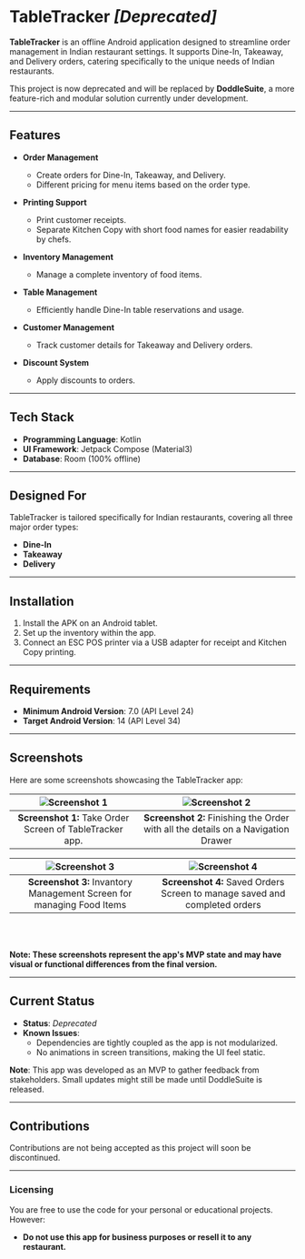 # TableTracker  *[Deprecated]*

**TableTracker** is an offline Android application designed to streamline order management in Indian restaurant settings. It supports Dine-In, Takeaway, and Delivery orders, catering specifically to the unique needs of Indian restaurants.  

This project is now deprecated and will be replaced by **DoddleSuite**, a more feature-rich and modular solution currently under development.  

---

## Features  

- **Order Management**  
  - Create orders for Dine-In, Takeaway, and Delivery.  
  - Different pricing for menu items based on the order type.  

- **Printing Support**  
  - Print customer receipts.  
  - Separate Kitchen Copy with short food names for easier readability by chefs.  

- **Inventory Management**  
  - Manage a complete inventory of food items.  

- **Table Management**  
  - Efficiently handle Dine-In table reservations and usage.  

- **Customer Management**  
  - Track customer details for Takeaway and Delivery orders.  

- **Discount System**  
  - Apply discounts to orders.  

---

## Tech Stack  

- **Programming Language**: Kotlin  
- **UI Framework**: Jetpack Compose (Material3)  
- **Database**: Room (100% offline)  

---

## Designed For  

TableTracker is tailored specifically for Indian restaurants, covering all three major order types:  
- **Dine-In**  
- **Takeaway**  
- **Delivery**  

---

## Installation  

1. Install the APK on an Android tablet.  
2. Set up the inventory within the app.  
3. Connect an ESC POS printer via a USB adapter for receipt and Kitchen Copy printing.  

---

## Requirements  

- **Minimum Android Version**: 7.0 (API Level 24)  
- **Target Android Version**: 14 (API Level 34)  

---



## Screenshots

Here are some screenshots showcasing the TableTracker app:

| ![Screenshot 1](https://github.com/user-attachments/assets/259be3a0-e027-4022-b663-52cb4f12773b) | ![Screenshot 2](https://github.com/user-attachments/assets/2568aaa2-a6e1-482e-ada0-f8362a3a6b84) |
|:---:|:---:|
| **Screenshot 1:** Take Order Screen of TableTracker app. | **Screenshot 2:** Finishing the Order with all the details on a Navigation Drawer |

| ![Screenshot 3](https://github.com/user-attachments/assets/9d24e2ec-cfb9-4785-9f9c-472c38c78692) | ![Screenshot 4](https://github.com/user-attachments/assets/cbc433d4-a21e-454a-a627-fc5833508711) |
|:---:|:---:|
| **Screenshot 3:** Invantory Management Screen for managing Food Items | **Screenshot 4:** Saved Orders Screen to manage saved and completed orders |


<br><br>

**Note: These screenshots represent the app's MVP state and may have visual or functional differences from the final version.**

---

## Current Status  

- **Status**: *Deprecated*
- **Known Issues**:  
  - Dependencies are tightly coupled as the app is not modularized.  
  - No animations in screen transitions, making the UI feel static.  

**Note**: This app was developed as an MVP to gather feedback from stakeholders. Small updates might still be made until DoddleSuite is released.  

---

## Contributions  

Contributions are not being accepted as this project will soon be discontinued.  

---

### Licensing  

You are free to use the code for your personal or educational projects. However:  

- **Do not use this app for business purposes or resell it to any restaurant.**  
